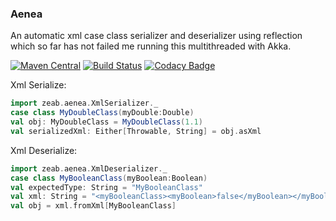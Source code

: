 ### Aenea
 An automatic xml case class serializer and deserializer using reflection which so far has not failed me running this multithreaded with Akka.

[![Maven Central](https://maven-badges.herokuapp.com/maven-central/com.github.zeab/aenea_2.12/badge.svg)](https://maven-badges.herokuapp.com/maven-central/com.github.zeab/aenea_2.12)
[![Build Status](https://travis-ci.org/zeab/aenea.svg?branch=master)](https://travis-ci.org/zeab/aenea)
[![Codacy Badge](https://api.codacy.com/project/badge/Grade/cd50df7f597e4619a8d0b615a1955fb1)](https://www.codacy.com/app/zeab/aenea?utm_source=github.com&amp;utm_medium=referral&amp;utm_content=zeab/aenea&amp;utm_campaign=Badge_Grade)

Xml Serialize:
```scala
import zeab.aenea.XmlSerializer._
case class MyDoubleClass(myDouble:Double)
val obj: MyDoubleClass = MyDoubleClass(1.1)
val serializedXml: Either[Throwable, String] = obj.asXml
```

Xml Deserialize:
```scala
import zeab.aenea.XmlDeserializer._
case class MyBooleanClass(myBoolean:Boolean)
val expectedType: String = "MyBooleanClass"
val xml: String = "<myBooleanClass><myBoolean>false</myBoolean></myBooleanClass>"
val obj = xml.fromXml[MyBooleanClass]
```
